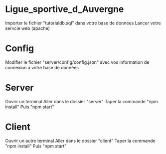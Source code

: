 # Ligue_sportive_d_Auvergne

Importer le fichier "tutorialdb.sql" dans votre base de données
Lancer votre servcie web (apache)

# Config
Modifier le fichier "server/config/config.json" avec vos information de connexion à votre base de données

# Server
Ouvrir un terminal 
Aller dans le dossier "server"
Taper la commande "npm install"
Puis "npm start"

# Client
Ouvrir un autre terminal
Aller dans le dossier "client"
Taper la commande "npm install"
Puis "npm start"
